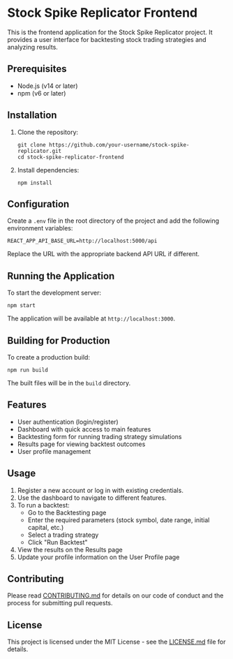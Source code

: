 # Stock Spike Replicator Frontend

This is the frontend application for the Stock Spike Replicator project. It provides a user interface for backtesting stock trading strategies and analyzing results.

## Prerequisites

- Node.js (v14 or later)
- npm (v6 or later)

## Installation

1. Clone the repository:
   ```
   git clone https://github.com/your-username/stock-spike-replicator.git
   cd stock-spike-replicator-frontend
   ```

2. Install dependencies:
   ```
   npm install
   ```

## Configuration

Create a `.env` file in the root directory of the project and add the following environment variables:

```
REACT_APP_API_BASE_URL=http://localhost:5000/api
```

Replace the URL with the appropriate backend API URL if different.

## Running the Application

To start the development server:

```
npm start
```

The application will be available at `http://localhost:3000`.

## Building for Production

To create a production build:

```
npm run build
```

The built files will be in the `build` directory.

## Features

- User authentication (login/register)
- Dashboard with quick access to main features
- Backtesting form for running trading strategy simulations
- Results page for viewing backtest outcomes
- User profile management

## Usage

1. Register a new account or log in with existing credentials.
2. Use the dashboard to navigate to different features.
3. To run a backtest:
   - Go to the Backtesting page
   - Enter the required parameters (stock symbol, date range, initial capital, etc.)
   - Select a trading strategy
   - Click "Run Backtest"
4. View the results on the Results page
5. Update your profile information on the User Profile page

## Contributing

Please read [CONTRIBUTING.md](CONTRIBUTING.md) for details on our code of conduct and the process for submitting pull requests.

## License

This project is licensed under the MIT License - see the [LICENSE.md](LICENSE.md) file for details.
